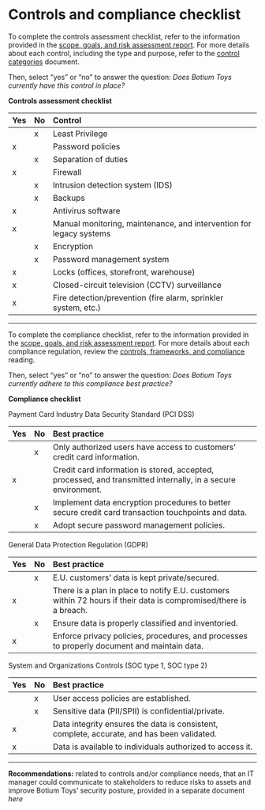 # Controls and compliance checklist

To complete the controls assessment checklist, refer to the information provided in the [scope, goals, and risk assessment report](https://docs.google.com/document/d/1s2u_RuhRAI40JSh-eZHvaFsV1ZMxcNSWXifHDTOsgFc/template/preview#heading=h.evidx83t54sc). For more details about each control, including the type and purpose, refer to the [control categories](https://docs.google.com/document/d/1btezuy_bMKWoK8pd97ZuzdWB9y6au_zfkrpkfVf8ktI/template/preview) document.

Then, select “yes” or “no” to answer the question: *Does Botium Toys currently have this control in place?* 

**Controls assessment checklist**

|   Yes |     No | Control |
| ----- | ----- | :---- |
|  |x | Least Privilege |
|x |  | Password policies |
|  |x | Separation of duties |
|x |  | Firewall |
|  |x | Intrusion detection system (IDS) |
|  |x | Backups |
|x |  | Antivirus software |
|x |  | Manual monitoring, maintenance, and intervention for legacy systems |
|  |x | Encryption |
|  |x | Password management system |
|x |  | Locks (offices, storefront, warehouse) |
|x |  | Closed-circuit television (CCTV) surveillance |
|x |  | Fire detection/prevention (fire alarm, sprinkler system, etc.) |

---

To complete the compliance checklist, refer to the information provided in the [scope, goals, and risk assessment report](https://docs.google.com/document/d/1s2u_RuhRAI40JSh-eZHvaFsV1ZMxcNSWXifHDTOsgFc/template/preview). For more details about each compliance regulation, review the [controls, frameworks, and compliance](https://www.coursera.org/learn/foundations-of-cybersecurity/supplement/xu4pr/controls-frameworks-and-compliance) reading.

Then, select “yes” or “no” to answer the question: *Does Botium Toys currently adhere to this compliance best practice?*

**Compliance checklist**

Payment Card Industry Data Security Standard (PCI DSS)

| Yes |     No | Best practice |
| ----- | ----- | :---- |
|  |x | Only authorized users have access to customers’ credit card information.  |
|x |  | Credit card information is stored, accepted, processed, and transmitted internally, in a secure environment. |
|  |x | Implement data encryption procedures to better secure credit card transaction touchpoints and data.  |
|  |x | Adopt secure password management policies. |

General Data Protection Regulation (GDPR)

| Yes |     No | Best practice |
| ----- | ----- | :---- |
|  |x | E.U. customers’ data is kept private/secured. |
|x |  | There is a plan in place to notify E.U. customers within 72 hours if their data is compromised/there is a breach. |
|  |x | Ensure data is properly classified and inventoried. |
|x |  | Enforce privacy policies, procedures, and processes to properly document and maintain data. |

System and Organizations Controls (SOC type 1, SOC type 2\) 

| Yes |     No | Best practice |
| ----- | ----- | :---- |
|  |x | User access policies are established. |
|  |x | Sensitive data (PII/SPII) is confidential/private. |
|x |  | Data integrity ensures the data is consistent, complete, accurate, and has been validated. |
|x |  | Data is available to individuals authorized to access it. |

---


**Recommendations:** related to controls and/or compliance needs, that an IT manager could communicate to stakeholders to reduce risks to assets and improve Botium Toys’ security posture, provided in a separate document *here*

